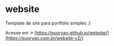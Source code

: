 # website
Template de site para portfólio simples ;)

Acesse em ↗ [https://euoryan.github.io/website/](https://euoryan.com.br/website-v2/)
